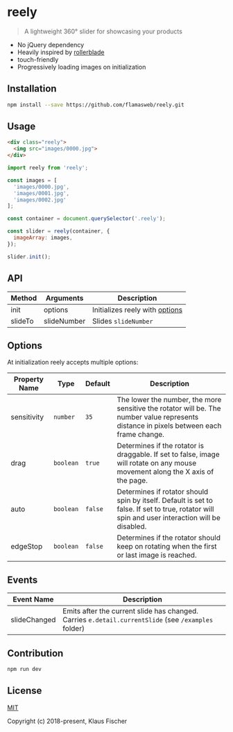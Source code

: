 # reely

> A lightweight 360° slider for showcasing your products

* No jQuery dependency
* Heavily inspired by [rollerblade](https://github.com/austenpayan/rollerblade)
* touch-friendly
* Progressively loading images on initialization

## Installation

```bash
npm install --save https://github.com/flamasweb/reely.git
```

## Usage

```html
<div class="reely">
  <img src="images/0000.jpg">
</div>
```

```javascript
import reely from 'reely';

const images = [
  'images/0000.jpg',
  'images/0001.jpg',
  'images/0002.jpg'
];

const container = document.querySelector('.reely');

const slider = reely(container, {
  imageArray: images,
});

slider.init();
```

## API

| Method | Arguments | Description |
|--------|-----------|-------------|
| init | options | Initializes reely with [options](#options) |
| slideTo | slideNumber | Slides `slideNumber` |

## Options
At initialization reely accepts multiple options:

| Property Name | Type | Default | Description |
|---------------|------|---------|-------------|
| sensitivity | `number` | `35` | The lower the number, the more sensitive the rotator will be. The number value represents distance in pixels between each frame change.|
| drag | `boolean` | `true` | Determines if the rotator is draggable. If set to false, image will rotate on any mouse movement along the X axis of the page. |
| auto | `boolean` | `false` | Determines if rotator should spin by itself. Default is set to false. If set to true, rotator will spin and user interaction will be disabled. |
| edgeStop | `boolean` | `false`  | Determines if the rotator should keep on rotating when the first or last image is reached. |


## Events

| Event Name | Description |
|------------|-------------|
| slideChanged | Emits after the current slide has changed. Carries `e.detail.currentSlide` (see `/examples` folder) |


## Contribution

```bash
npm run dev
```

## License

[MIT](http://opensource.org/licenses/MIT)

Copyright (c) 2018-present, Klaus Fischer
